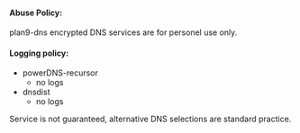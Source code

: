 #### Abuse Policy:
plan9-dns encrypted DNS services are for personel use only.

#### Logging policy:
- powerDNS-recursor
  - no logs
- dnsdist
  - no logs

Service is not guaranteed, alternative DNS selections are standard practice.
